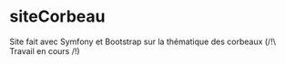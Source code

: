 # siteCorbeau
Site fait avec Symfony et Bootstrap sur la thématique des corbeaux (/!\ Travail en cours /!\)
